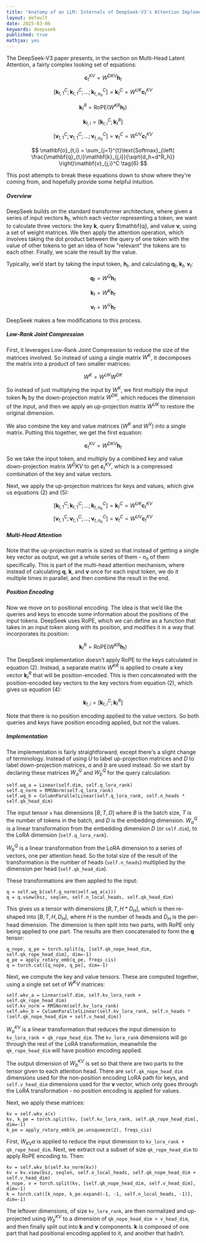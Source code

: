 ```yaml
---
title: "Anatomy of an LLM: Internals of DeepSeek-V3's Attention Implementation"
layout: default
date: 2025-03-06
keywords: deepseek
published: true
mathjax: yes
---
```


The DeepSeek-V3 paper presents, in the section on Multi-Head Latent Attention, a fairly complex looking set of equations:

$$ \mathbf{c}_t^{KV} = W^{DKV}\mathbf{h}_t \tag{1} $$

$$ \left[\mathbf{k}_{t,1}^{C};\mathbf{k}_{t,1}^{C};...;\mathbf{k}_{t,n_h}^{C}\right] = \mathbf{k}_{t}^{C} = W^{UK}\mathbf{c}_t^{KV} \tag{2} $$

$$ \mathbf{k}_t^{R} = \text{RoPE}\left( W^{KR}\mathbf{h}_t \right) \tag{3} $$

$$ \mathbf{k}_{t,i} = \left[ \mathbf{k}_{t,i}^C;\mathbf{k}_t^R \right] \tag{4} $$

$$ \left[\mathbf{v}_{t,1}^{C};\mathbf{v}_{t,1}^{C};...;\mathbf{v}_{t,n_h}^{C}\right] = \mathbf{v}_{t}^{C} = W^{UV}\mathbf{c}_t^{KV} \tag{5} $$

$$ \mathbf{o}_{t,i} = \sum_{j=1}^{t}\text{Softmax}_j\left( \frac{\mathbf{q}_{t,i}\mathbf{k}_{j,i}}{\sqrt{d_h+d^R_h}} \right)\mathbf{v}_{j,i}^C \tag{6} $$

This post attempts to break these equations down to show where they're coming from, and hopefully provide some helpful intuition. 

##### Overview

DeepSeek builds on the standard transformer architecture, where given a series of input vectors $\mathbf{h}_t$, which each vector representing a token, we want to calculate three vectors: the key $\mathbf{k}$, query $\mathbf{q}, and value $\mathbf{v}$, using a set of weight matrices. We then apply the attention operation, which involves taking the dot product between the query of one token with the value of other tokens to get an idea of how "relevant" the tokens are to each other. Finally, we scale the result by the value.

Typically, we’d start by taking the input token, $\mathbf{h}_t$, and calculating $\mathbf{q}_t$, $\mathbf{k}_t$, $\mathbf{v}_t$:

$$ \mathbf{q}_t = W^Q\mathbf{h}_t $$

$$ \mathbf{k}_t = W^K\mathbf{h}_t $$

$$ \mathbf{v}_t = W^V\mathbf{h}_t $$

DeepSeek makes a few modifications to this process.

##### Low-Rank Joint Compression

First, it leverages Low-Rank Joint Compression to reduce the size of the matrices involved. So instead of using a single matrix $W^K$, it decomposes the matrix into a product of two smaller matrices:

$$ W^K = W^{UK}W^{DK} $$

So instead of just multiplying the input by $W^K$, we first multiply the input token $\mathbf{h}_t$ by the down-projection matrix $W^{DK}$, which reduces the dimension of the input, and then we apply an up-projection matrix $W^{UK}$ to restore the original dimension. 

We also combine the key and value matrices ($W^K$ and $W^V$) into a single matrix. Putting this together, we get the first equation:

$$ \mathbf{c}_t^{KV} = W^{DKV}\mathbf{h}_t \tag{1} $$

So we take the input token, and multiply by a combined key and value down-projection matrix $W^DKV$ to get $\mathbf{c}_t^{KV}$, which is a compressed combination of the key and value vectors.

Next, we apply the up-projection matrices for keys and values, which give us equations $(2)$ and $(5)$:

$$ \left[\mathbf{k}_{t,1}^{C};\mathbf{k}_{t,1}^{C};...;\mathbf{k}_{t,n_h}^{C}\right] = \mathbf{k}_{t}^{C} = W^{UK}\mathbf{c}_t^{KV} \tag{2} $$
$$ \left[\mathbf{v}_{t,1}^{C};\mathbf{v}_{t,1}^{C};...;\mathbf{v}_{t,n_h}^{C}\right] = \mathbf{v}_{t}^{C} = W^{UV}\mathbf{c}_t^{KV} \tag{5} $$

##### Multi-Head Attention

Note that the up-projection matrix is sized so that instead of getting a single key vector as output, we get a whole series of them - $n_h$ of them specifically. This is part of the multi-head attention mechanism, where instead of calculating $\mathbf{q}$, $\mathbf{k}$, and $\mathbf{v}$ once for each input token, we do it multiple times in parallel, and then combine the result in the end.

##### Position Encoding

Now we move on to positional encoding. The idea is that we’d like the queries and keys to encode some information about the positions of the input tokens. DeepSeek uses RoPE, which we can define as a function that takes in an input token along with its position, and modifies it in a way that incorporates its position:

$$ \mathbf{k}_t^{R} = \text{RoPE}\left( W^{KR}\mathbf{h}_t \right) \tag{3} $$

The DeepSeek implementation doesn’t apply RoPE to the keys calculated in equation $(2)$. Instead, a separate matrix $W^{KR}$ is applied to create a key vector $\mathbf{k}_t^{R}$ that will be position-encoded. This is then concatenated with the position-encoded key vectors to the key vectors from equation $(2)$, which gives us equation $(4)$:

$$ \mathbf{k}_{t,i} = \left[ \mathbf{k}_{t,i}^C;\mathbf{k}_t^R \right] \tag{4} $$

Note that there is no position encoding applied to the value vectors. So both queries and keys have position encoding applied, but not the values.

##### Implementation

The implementation is fairly straightforward, except there's a slight change of terminology. Instead of using $U$ to label up-projection matrices and $D$ to label down-projection matrices, $a$ and $b$ are used instead. So we start by declaring these matrices $W^Q_a$ and $W^Q_b$ for the query calculation:

```
self.wq_a = Linear(self.dim, self.q_lora_rank)
self.q_norm = RMSNorm(self.q_lora_rank)
self.wq_b = ColumnParallelLinear(self.q_lora_rank, self.n_heads * self.qk_head_dim)
```

The input tensor `x` has dimensions $[B, T, D]$ where $B$ is the batch size, $T$ is the number of tokens in the batch, and $D$ is the embedding dimension. $W^Q_a$ is a linear transformation from the embedding dimension $D$ (or `self.dim`), to the LoRA dimension (`self.q_lora_rank`).

$W^Q_b$ is a linear transformation from the LoRA dimension to a series of vectors, one per attention head. So the total size of the result of the transformation is the number of heads (`self.n_heads`) multiplied by the dimension per head (`self.qk_head_dim`).

These transformations are then applied to the input:

```
q = self.wq_b(self.q_norm(self.wq_a(x)))
q = q.view(bsz, seqlen, self.n_local_heads, self.qk_head_dim)
```

This gives us a tensor with dimensions $[B, T, H * D_H]$, which is then re-shaped into $[B, T, H, D_H]$, where $H$ is the number of heads and $D_H$ is the per-head dimension. The dimension is then split into two parts, with RoPE only being applied to one part. The results are then concatenated to form the $\mathbf{q}$ tensor:
```
q_nope, q_pe = torch.split(q, [self.qk_nope_head_dim, self.qk_rope_head_dim], dim=-1)
q_pe = apply_rotary_emb(q_pe, freqs_cis)
q = torch.cat([q_nope, q_pe], dim=-1)
```

Next, we compute the key and value tensors. These are computed together, using a single set set of $W^KV$ matrices:
```
self.wkv_a = Linear(self.dim, self.kv_lora_rank + self.qk_rope_head_dim)
self.kv_norm = RMSNorm(self.kv_lora_rank)
self.wkv_b = ColumnParallelLinear(self.kv_lora_rank, self.n_heads * (self.qk_nope_head_dim + self.v_head_dim))
```
$W^{KV}_a$ is a linear transformation that reduces the input dimension to `kv_lora_rank + qk_rope_head_dim`. The `kv_lora_rank` dimensions will go through the rest of the LoRA transformation, meanwhile the `qk_rope_head_dim` will have position encoding applied.

The output dimension of $W^{KV}_b$ is set so that there are two parts to the tensor given to each attention head. There are `self.qk_nope_head_dim` dimensions used for the non-position encoding LoRA path for keys, and `self.v_head_dim` dimensions used for the $\mathbf{v}$ vector, which only goes through the LoRA transformation - no position encoding is applied for values.

Next, we apply these matrices:
```
kv = self.wkv_a(x)
kv, k_pe = torch.split(kv, [self.kv_lora_rank, self.qk_rope_head_dim], dim=-1)
k_pe = apply_rotary_emb(k_pe.unsqueeze(2), freqs_cis)
```
First, $W_{KV}a$ is applied to reduce the input dimension to `kv_lora_rank + qk_rope_head_dim`. Next, we extract out a subset of size `qk_rope_head_dim` to apply RoPE encoding to. Then:
```
kv = self.wkv_b(self.kv_norm(kv))
kv = kv.view(bsz, seqlen, self.n_local_heads, self.qk_nope_head_dim + self.v_head_dim)
k_nope, v = torch.split(kv, [self.qk_nope_head_dim, self.v_head_dim], dim=-1)
k = torch.cat([k_nope, k_pe.expand(-1, -1, self.n_local_heads, -1)], dim=-1)
```
The leftover dimensions, of size `kv_lora_rank`, are then normalized and up-projected using $W^{KV}_b$ to a dimension of `qk_nope_head_dim + v_head_dim`, and then finally split out into $\mathbf{k}$ and $\mathbf{v}$ components. $\mathbf{k}$ is composed of one part that had positional encoding applied to it, and another that hadn’t. 
